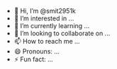 - 👋 Hi, I’m @smit2951k
- 👀 I’m interested in ...
- 🌱 I’m currently learning ...
- 💞️ I’m looking to collaborate on ...
- 📫 How to reach me ...
- 😄 Pronouns: ...
- ⚡ Fun fact: ...

<!---
smit2951k/smit2951k is a ✨ special ✨ repository because its `README.md` (this file) appears on your GitHub profile.
You can click the Preview link to take a look at your changes.
--->

